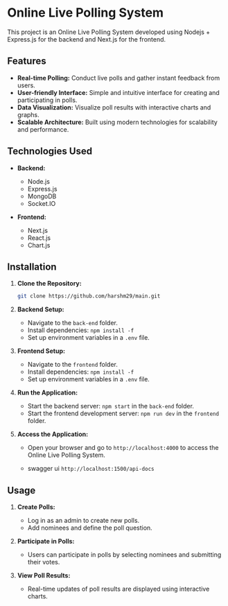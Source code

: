 # Online Live Polling System

This project is an Online Live Polling System developed using Nodejs + Express.js for the backend and Next.js for the frontend.

## Features

- **Real-time Polling:** Conduct live polls and gather instant feedback from users.
- **User-friendly Interface:** Simple and intuitive interface for creating and participating in polls.
- **Data Visualization:** Visualize poll results with interactive charts and graphs.
- **Scalable Architecture:** Built using modern technologies for scalability and performance.

## Technologies Used

- **Backend:**

  - Node.js
  - Express.js
  - MongoDB
  - Socket.IO

- **Frontend:**
  - Next.js
  - React.js
  - Chart.js

## Installation

1. **Clone the Repository:**

   ```bash
   git clone https://github.com/harshm29/main.git
   ```

2. **Backend Setup:**

   - Navigate to the `back-end` folder.
   - Install dependencies: `npm install -f`
   - Set up environment variables in a `.env` file.

3. **Frontend Setup:**

   - Navigate to the `frontend` folder.
   - Install dependencies: `npm install -f`
   - Set up environment variables in a `.env` file.

4. **Run the Application:**

   - Start the backend server: `npm start` in the `back-end` folder.
   - Start the frontend development server: `npm run dev` in the `frontend` folder.

5. **Access the Application:**

   - Open your browser and go to `http://localhost:4000` to access the Online Live Polling System.

   - swagger ui `http://localhost:1500/api-docs`

## Usage

1. **Create Polls:**

   - Log in as an admin to create new polls.
   - Add nominees and define the poll question.

2. **Participate in Polls:**

   - Users can participate in polls by selecting nominees and submitting their votes.

3. **View Poll Results:**
   - Real-time updates of poll results are displayed using interactive charts.
